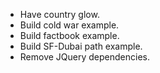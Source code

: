 * Have country glow.
* Build cold war example.
* Build factbook example.
* Build SF-Dubai path example.
* Remove JQuery dependencies.
